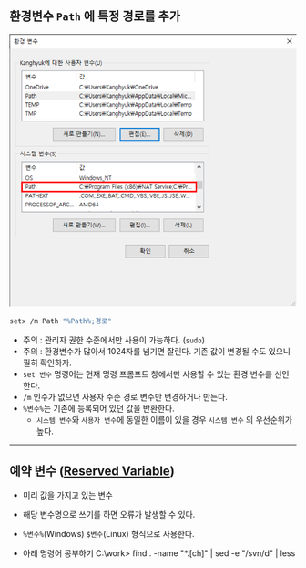 환경변수 `Path` 에 특정 경로를 추가
-

![](img/environmentVariablePath.png)

```bash
setx /m Path "%Path%;경로"
```

* 주의 : 관리자 권한 수준에서만 사용이 가능하다. (`sudo`)
* 주의 : 환경변수가 많아서 1024자를 넘기면 잘린다. 기존 값이 변경될 수도 있으니 필히 확인하자.
* `set 변수` 명령어는 현재 명령 프롬프트 창에서만 사용할 수 있는 환경 변수를 선언한다.
* `/m` 인수가 없으면 사용자 수준 경로 변수만 변경하거나 만든다.
* `%변수%`는 기존에 등록되어 있던 값을 반환한다.
  * `시스템 변수`와 `사용자 변수`에 동일한 이름이 있을 경우 `시스템 변수` 의 우선순위가 높다.

-----

예약 변수 ([Reserved Variable])
-

* 미리 값을 가지고 있는 변수
* 해당 변수명으로 쓰기를 하면 오류가 발생할 수 있다.
* `%변수%`(Windows) `$변수`(Linux) 형식으로 사용한다.

* 아래 명령어 공부하기
C:\work> find . -name "*.[ch]" | sed -e "/svn/d" | less

[Reserved Variable]: https://blog.gaerae.com/2015/01/bash-hello-world.html